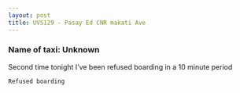 ```yaml
---
layout: post
title: UVS129 - Pasay Ed CNR makati Ave 
---
```


### Name of taxi: Unknown

Second time tonight I’ve been refused boarding in a 10 minute period 

```Refused boarding```

